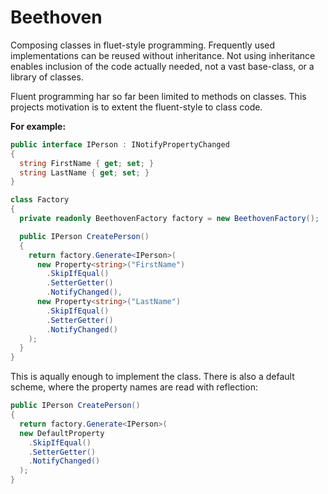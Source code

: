 # Beethoven
Composing classes in fluet-style programming.
Frequently used implementations can be reused without inheritance.
Not using inheritance enables inclusion of the code actually needed, not a vast base-class, or a library of classes.

Fluent programming har so far been limited to methods on classes. This projects motivation is to extent the fluent-style to class code.

**For example:**
```csharp
public interface IPerson : INotifyPropertyChanged
{
  string FirstName { get; set; }
  string LastName { get; set; }
}

class Factory
{
  private readonly BeethovenFactory factory = new BeethovenFactory();

  public IPerson CreatePerson()
  {
    return factory.Generate<IPerson>(
      new Property<string>("FirstName")
        .SkipIfEqual()
        .SetterGetter()
        .NotifyChanged(),
      new Property<string>("LastName")
        .SkipIfEqual()
        .SetterGetter()
        .NotifyChanged()
    );
  }
}
```

This is aqually enough to implement the class. There is also a default scheme, where the property names are read with reflection:
```csharp
public IPerson CreatePerson()
{
  return factory.Generate<IPerson>(
  new DefaultProperty
    .SkipIfEqual()
    .SetterGetter()
    .NotifyChanged()
  );
}
```
